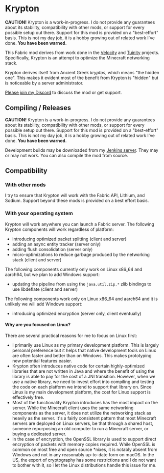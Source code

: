 # Krypton

**CAUTION!** Krypton is a work-in-progress. I do not provide any guarantees about its stability,
             compatibility with other mods, or support for every possible setup out there. Support
             for this mod is provided on a "best-effort" basis. This is not my day job, it is a hobby
             growing out of related work I've done. **You have been warned.**

This Fabric mod derives from work done in the [Velocity](https://velocitypowered.com/) and [Tuinity](https://github.com/Spottedleaf/Tuinity)
projects. Specifically, Krypton is an attempt to optimize the Minecraft networking stack.

Krypton derives itself from Ancient Greek _kryptos_, which means "the hidden one". This makes
it evident most of the benefit from Krypton is "hidden" but is noticeable by a server administrator.

[Please join my Discord](https://discord.gg/RUGArxEQ8J) to discuss the mod or get support.

## Compiling / Releases

**CAUTION!** Krypton is a work-in-progress. I do not provide any guarantees about its stability,
             compatibility with other mods, or support for every possible setup out there. Support
             for this mod is provided on a "best-effort" basis. This is not my day job, it is a hobby
             growing out of related work I've done. **You have been warned.**

Development builds may be downloaded from my [Jenkins server](https://ci.velocitypowered.com/job/krypton/).
They may or may not work. You can also compile the mod from source.

## Compatibility

### With other mods

I try to ensure that Krypton will work with the Fabric API, Lithium, and Sodium. Support beyond these
mods is provided on a best effort basis.

### With your operating system

Krypton will work anywhere you can launch a Fabric server. The following Krypton components will work regardless of platform:

* introducing optimized packet splitting (client and server)
* adding an async entity tracker (server only)
* adding flush consolidation (server only)
* micro-optimizations to reduce garbage produced by the networking stack (client and server)

The following components currently only work on Linux x86_64 and aarch64, but we plan to add Windows support:

* updating the pipeline from using the `java.util.zip.*` zlib bindings to use libdeflate (client and server)

The following components work only on Linux x86_64 and aarch64 and it is unlikely we will add Windows support:

* introducing optimized encryption (server only, client eventually)

#### Why are you focused on Linux?

There are several practical reasons for me to focus on Linux first:

* I primarily use Linux as my primary development platform. This is largely personal preference but it helps
  that native development tools on Linux are often faster and better than on Windows. This makes prototyping
  new potential features easier.
* Krypton often introduces native code for certain highly-optimized libraries that are not written in Java and
  where the benefit of using the library is able to pay for the cost of a JNI transition. However, when we use
  a native library, we need to invest effort into compiling and testing the code on each platform we intend to
  support that library on. Since Linux is my main development platform, the cost for Linux support is effectively free.
* Most of the functionality Krypton introduces has the most impact on the server. While the Minecraft client
  uses the same networking components as the server, it does not utilize the networking stack as heavily as the
  server. It's a fairly consistent pattern that most Minecraft servers are deployed on Linux servers, be that through a
  shared host, someone repurposing an old computer to run a Minecraft server, or buying a dedicated server.
* In the case of encryption, the OpenSSL library is used to support direct encryption of packets with memory copies
  required. While OpenSSL is common on most free and open source *nixes, it is notably absent from Windows and not
  in any reasonably up-to-date form on macOS. In the US, the export of cryptography has some restrictions and I do not
  want to bother with it, so I let the Linux distributions handle this issue for me.
